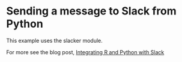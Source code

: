 # Sending a message to Slack from Python
This example uses the slacker module.

For more see the blog post, [Integrating R and Python with Slack
](http://blog.sense.io/integrating-r-and-python-with-slack/)
